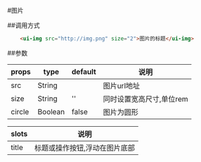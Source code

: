 #图片

##调用方式

```html
    <ui-img src="http://img.png" size="2">图片的标题</ui-img>
```

##参数

props       |  type    | default  |  说明
------------|----------|----------|----------
src         | String   |          |  图片url地址
size        | String   | ''       |  同时设置宽高尺寸,单位rem
circle      | Boolean  | false    |  图片为圆形

slots       |  说明
------------|----------|
title       | 标题或操作按钮,浮动在图片底部